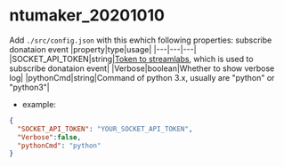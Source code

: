 # ntumaker_20201010

Add `./src/config.json` with this ewhich  following properties:
subscribe donataion event
|property|type|usage|
|---|---|---|
|SOCKET_API_TOKEN|string|[Token to streamlabs](https://streamlabs.com/dashboard/#/settings/api-settings), which is used to subscribe donataion event|
|Verbose|boolean|Whether to show verbose log|
|pythonCmd|string|Command of python 3.x, usually are "python" or "python3"|

* example:
```json
{
  "SOCKET_API_TOKEN": "YOUR_SOCKET_API_TOKEN",
  "Verbose":false,
  "pythonCmd": "python"
}
```
